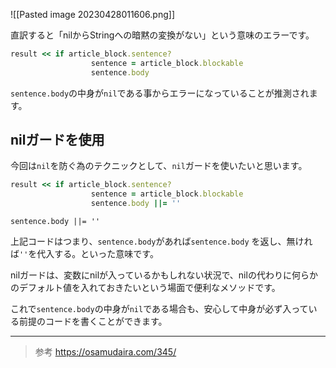
![[Pasted image 20230428011606.png]]

直訳すると「nilからStringへの暗黙の変換がない」という意味のエラーです。

```ruby
result << if article_block.sentence?
                  sentence = article_block.blockable
                  sentence.body
```

`sentence.body`の中身が`nil`である事からエラーになっていることが推測されます。

## nilガードを使用

今回は`nil`を防ぐ為のテクニックとして、`nil`ガードを使いたいと思います。

```ruby
result << if article_block.sentence?
                  sentence = article_block.blockable
                  sentence.body ||= ''
```

```plain
sentence.body ||= ''
```

上記コードはつまり、`sentence.body`があれば`sentence.body` を返し、無ければ`''`を代入する。といった意味です。

nilガードは、変数にnilが入っているかもしれない状況で、nilの代わりに何らかのデフォルト値を入れておきたいという場面で便利なメソッドです。

これで`sentence.body`の中身が`nil`である場合も、安心して中身が必ず入っている前提のコードを書くことができます。

----

>参考
>https://osamudaira.com/345/

